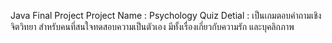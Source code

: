 Java Final Project
Project Name : Psychology Quiz 
Detial : เป็นเกมตอบคำถามเชิงจิตวิทยา สำหรับคนที่สนใจทดสอบความเป็นตัวเอง มีทั้งเรื่องเกี่ยวกับความรัก และบุคลิกภาพ